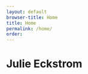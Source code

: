 ```yaml
---
layout: default
browser-title: Home
title: Home
permalink: /home/
order: 
---
```


<div class="home">
<h1>Julie Eckstrom</h1>
</div>
